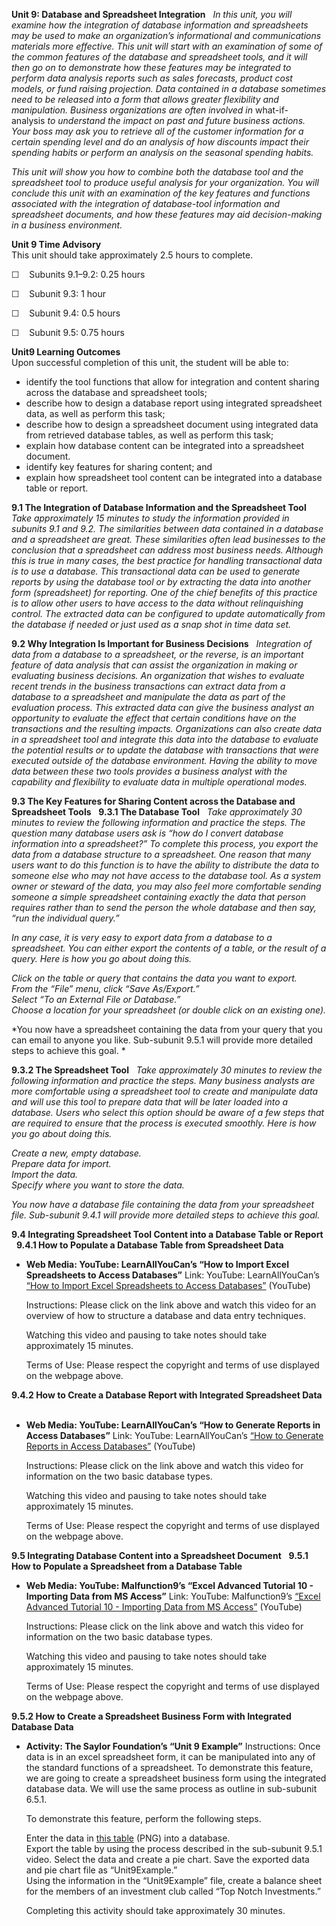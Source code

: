 **Unit 9: Database and Spreadsheet Integration** <span id="9"></span> 
*In this unit, you will examine how the integration of database
information and spreadsheets may be used to make an organization’s
informational and communications materials more effective. This unit
will start with an examination of some of the common features of the
database and spreadsheet tools, and it will then go on to demonstrate
how these features may be integrated to perform data analysis reports
such as sales forecasts, product cost models, or fund raising
projection. Data contained in a database sometimes need to be released
into a form that allows greater flexibility and manipulation. Business
organizations are often involved in* what-if-analysis *to understand the
impact on past and future business actions. Your boss may ask you to
retrieve all of the customer information for a certain spending level
and do an analysis of how discounts impact their spending habits or
perform an analysis on the seasonal spending habits.*  
  
 *This unit will show you how to combine both the database tool and the
spreadsheet tool to produce useful analysis for your organization. You
will conclude this unit with an examination of the key features and
functions associated with the integration of database-tool information
and spreadsheet documents, and how these features may aid
decision-making in a business environment.*

**Unit 9 Time Advisory**  
This unit should take approximately 2.5 hours to complete.  
  
 ☐    Subunits 9.1–9.2: 0.25 hours  
  
 ☐    Subunit 9.3: 1 hour  
  
 ☐    Subunit 9.4: 0.5 hours  
  
 ☐    Subunit 9.5: 0.75 hours

**Unit9 Learning Outcomes**  
Upon successful completion of this unit, the student will be able to:
-   identify the tool functions that allow for integration and content
    sharing across the database and spreadsheet tools;
-   describe how to design a database report using integrated
    spreadsheet data, as well as perform this task;
-   describe how to design a spreadsheet document using integrated data
    from retrieved database tables, as well as perform this task;
-   explain how database content can be integrated into a spreadsheet
    document.
-   identify key features for sharing content; and
-   explain how spreadsheet tool content can be integrated into a
    database table or report.

**9.1 The Integration of Database Information and the Spreadsheet Tool**
<span id="9.1"></span> 
*Take approximately 15 minutes to study the information provided in
subunits 9.1 and 9.2. The similarities between data contained in a
database and a spreadsheet are great. These similarities often lead
businesses to the conclusion that a spreadsheet can address most
business needs. Although this is true in many cases, the best practice
for handling transactional data is to use a database. This transactional
data can be used to generate reports by using the database tool or by
extracting the data into another form (spreadsheet) for reporting. One
of the chief benefits of this practice is to allow other users to have
access to the data without relinquishing control. The extracted data can
be configured to update automatically from the database if needed or
just used as a snap shot in time data set.*

**9.2 Why Integration Is Important for Business Decisions** <span
id="9.2"></span> 
*Integration of data from a database to a spreadsheet, or the reverse,
is an important feature of data analysis that can assist the
organization in making or evaluating business decisions. An organization
that wishes to evaluate recent trends in the business transactions can
extract data from a database to a spreadsheet and manipulate the data as
part of the evaluation process. This extracted data can give the
business analyst an opportunity to evaluate the effect that certain
conditions have on the transactions and the resulting impacts.
Organizations can also create data in a spreadsheet tool and integrate
this data into the database to evaluate the potential results or to
update the database with transactions that were executed outside of the
database environment. Having the ability to move data between these two
tools provides a business analyst with the capability and flexibility to
evaluate data in multiple operational modes.*

**9.3 The Key Features for Sharing Content across the Database and
Spreadsheet Tools** <span id="9.3"></span> 
**9.3.1 The Database Tool** <span id="9.3.1"></span> 
*Take approximately 30 minutes to review the following information and
practice the steps.* *The question many database users ask is “how do I
convert database information into a spreadsheet?” To complete this
process, you export the data from a database structure to a spreadsheet.
One reason that many users want to do this function is to have the
ability to distribute the data to someone else who may not have access
to the database tool. As a system owner or steward of the data, you may
also feel more comfortable* *sending someone a simple spreadsheet
containing exactly the data that person requires rather than to send the
person the whole database and then say, “run the individual query.”*  
  
 *In any case, it is very easy to export data from a database to a
spreadsheet. You can either export the contents of a table, or the
result of a query.* *Here is how you go about doing this.*  
  
 *Click on the table or query that contains the data you want to
export.*  
 *From the “File” menu, click “Save As/Export.”*  
 *Select “To an External File or Database.”*  
 *Choose a location for your spreadsheet (or double click on an existing
one).*  
  
 *You now have a spreadsheet containing the data from your query that
you can email to anyone you like. Sub-subunit 9.5.1 will provide more
detailed steps to achieve this goal. *

**9.3.2 The Spreadsheet Tool** <span id="9.3.2"></span> 
*Take approximately 30 minutes to review the following information and
practice the steps.* *Many business analysts are more comfortable using
a spreadsheet tool to create and manipulate data and will use this tool
to prepare data that will be later loaded into a database. Users who
select this option should be aware of a few steps that are required to
ensure that the process is executed smoothly.* *Here is how you go about
doing this.*  
  
 *Create a new, empty database.*  
 *Prepare data for import.*  
 *Import the data.*  
 *Specify where you want to store the data.*  
  
 *You now have a database file containing the data from your spreadsheet
file. Sub-subunit 9.4.1 will provide more detailed steps to achieve this
goal.*

**9.4 Integrating Spreadsheet Tool Content into a Database Table or
Report** <span id="9.4"></span> 
**9.4.1 How to Populate a Database Table from Spreadsheet Data** <span
id="9.4.1"></span> 
-   **Web Media: YouTube: LearnAllYouCan’s “How to Import Excel
    Spreadsheets to Access Databases”**
    Link: YouTube: LearnAllYouCan’s [“How to Import Excel Spreadsheets
    to Access
    Databases”](http://www.youtube.com/watch?v=hTipXUHaR8s&feature=plcp) (YouTube)  
      
     Instructions: Please click on the link above and watch this video
    for an overview of how to structure a database and data entry
    techniques.  
      
     Watching this video and pausing to take notes should take
    approximately 15 minutes.  
      
     Terms of Use: Please respect the copyright and terms of use
    displayed on the webpage above.

**9.4.2 How to Create a Database Report with Integrated Spreadsheet
Data** <span id="9.4.2"></span> 
-   **Web Media: YouTube: LearnAllYouCan’s “How to Generate Reports in
    Access Databases”**
    Link: YouTube: LearnAllYouCan’s [“How to Generate Reports in Access
    Databases”](http://www.youtube.com/watch?v=wdUsGPmNBV4) (YouTube)  
      
     Instructions: Please click on the link above and watch this video
    for information on the two basic database types.  
      
     Watching this video and pausing to take notes should take
    approximately 15 minutes.  
      
     Terms of Use: Please respect the copyright and terms of use
    displayed on the webpage above.

**9.5 Integrating Database Content into a Spreadsheet Document** <span
id="9.5"></span> 
**9.5.1 How to Populate a Spreadsheet from a Database Table** <span
id="9.5.1"></span> 
-   **Web Media: YouTube: Malfunction9’s “Excel Advanced Tutorial 10 -
    Importing Data from MS Access”**
    Link: YouTube: Malfunction9’s [“Excel Advanced Tutorial 10 -
    Importing Data from MS
    Access”](http://www.youtube.com/watch?v=b5arVU-3ph8) (YouTube)  
      
     Instructions: Please click on the link above and watch this video
    for information on the two basic database types.  
      
     Watching this video and pausing to take notes should take
    approximately 15 minutes.  
      
     Terms of Use: Please respect the copyright and terms of use
    displayed on the webpage above.

**9.5.2 How to Create a Spreadsheet Business Form with Integrated
Database Data** <span id="9.5.2"></span> 
-   **Activity: The Saylor Foundation’s “Unit 9 Example”**
    Instructions: Once data is in an excel spreadsheet form, it can be
    manipulated into any of the standard functions of a spreadsheet. To
    demonstrate this feature, we are going to create a spreadsheet
    business form using the integrated database data. We will use the
    same process as outline in sub-subunit 6.5.1.  
      
     To demonstrate this feature, perform the following steps.  
      
     Enter the data in [this
    table](http://www.saylor.org/site/wp-content/uploads/2013/01/Unit9Example.png)
    (PNG) into a database.  
     Export the table by using the process described in the sub-subunit
    9.5.1 video. Select the data and create a pie chart. Save the
    exported data and pie chart file as “Unit9Example.”  
     Using the information in the “Unit9Example” file, create a balance
    sheet for the members of an investment club called “Top Notch
    Investments.”  
      
     Completing this activity should take approximately 30 minutes.


